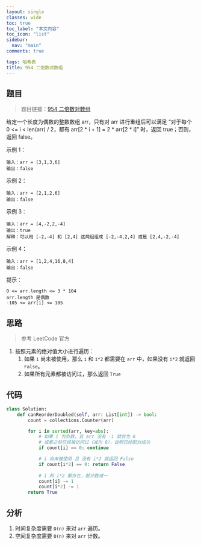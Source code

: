 ```yaml
---
layout: single
classes: wide
toc: true
toc_label: "本文内容"
toc_icon: "list"
sidebar:
  nav: "main"
comments: true

tags: 哈希表
title: 954 二倍数对数组
---
```


## 题目

> 题目链接：[954 二倍数对数组](https://leetcode-cn.com/problems/array-of-doubled-pairs/)

给定一个长度为偶数的整数数组 arr，只有对 arr 进行重组后可以满足 “对于每个 0 <= i < len(arr) / 2，都有 arr[2 * i + 1] = 2 * arr[2 * i]” 时，返回 true；否则，返回 false。

示例 1：

    输入：arr = [3,1,3,6]
    输出：false

示例 2：

    输入：arr = [2,1,2,6]
    输出：false

示例 3：

    输入：arr = [4,-2,2,-4]
    输出：true
    解释：可以用 [-2,-4] 和 [2,4] 这两组组成 [-2,-4,2,4] 或是 [2,4,-2,-4]

示例 4：

    输入：arr = [1,2,4,16,8,4]
    输出：false

提示：

    0 <= arr.length <= 3 * 104
    arr.length 是偶数
    -105 <= arr[i] <= 105

## 思路 

> 参考 LeetCode 官方

1. 按照元素的绝对值大小进行遍历：
   1. 如果 `i` 尚未被使用，那么 `i` 和 `i*2` 都需要在 `arr` 中，如果没有 `i*2` 就返回 `False`。
   2. 如果所有元素都被访问过，那么返回 `True`

## 代码 

```python
class Solution:
    def canReorderDoubled(self, arr: List[int]) -> bool:
        count = collections.Counter(arr)

        for i in sorted(arr, key=abs):
            # 如果 i 为负数，且 arr 没有 -i 就会为 0
            # 或者之前已经被访问过（减为 0），说明已经配对成功
            if count[i] == 0: continue

            # i 尚未被使用 且 没有 i*2 就返回 False
            if count[i*2] == 0: return False
            
            # i 和 i*2 都存在，就计数减一
            count[i] -= 1
            count[i*2] -= 1
        return True
```

## 分析 

1. 时间复杂度需要 `O(n)` 来对 `arr` 遍历。
2. 空间复杂度需要 `O(n)` 来对 `arr` 计数。
